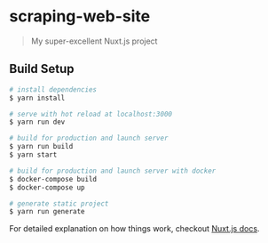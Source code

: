 # scraping-web-site

> My super-excellent Nuxt.js project

## Build Setup

```bash
# install dependencies
$ yarn install

# serve with hot reload at localhost:3000
$ yarn run dev

# build for production and launch server
$ yarn run build
$ yarn start

# build for production and launch server with docker
$ docker-compose build
$ docker-compose up

# generate static project
$ yarn run generate
```

For detailed explanation on how things work, checkout [Nuxt.js docs](https://nuxtjs.org).
